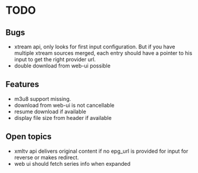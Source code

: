 # TODO
## Bugs

- xtream api, only looks for first input configuration. 
  But if you have multiple xtream sources merged, 
  each entry should have a pointer to his input to get the right provider url.
- double download from web-ui possible


## Features
- m3u8 support missing.
- download from web-ui is not cancellable
- resume download if available
- display file size from header if available

## Open topics
- xmltv api delivers original content if no epg_url is provided for input for reverse or makes redirect.
- web ui should fetch series info when expanded